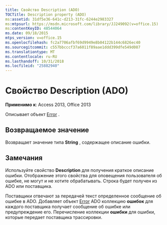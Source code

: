 ```yaml
---
title: Свойство Description (ADO)
TOCTitle: Description property (ADO)
ms:assetid: 31df5e36-641c-d213-31fc-6244e2983327
ms:mtpsurl: https://msdn.microsoft.com/library/JJ249092(v=office.15)
ms:contentKeyID: 48544064
ms.date: 09/18/2015
mtps_version: v=office.15
ms.openlocfilehash: fc2a7706afbf69d9949e8b04122b144c6826ec40
ms.sourcegitcommit: c557bbcccf37a6011f89aae1ddd399dfe549d087
ms.translationtype: MT
ms.contentlocale: ru-RU
ms.lasthandoff: 10/31/2018
ms.locfileid: "25882940"
---
```

# <a name="description-property-ado"></a>Свойство Description (ADO)


**Применимо к**: Access 2013, Office 2013

Описывает объект [Error](error-object-ado.md) .

## <a name="return-value"></a>Возвращаемое значение

Возвращает значение типа **String** , содержащее описание ошибки.

## <a name="remarks"></a>Замечания

Используйте свойство **Description** для получения краткое описание ошибки. Отображение этого свойства для оповещения пользователя об ошибке, не могут и не хотите обрабатывать. Строка будет получен из ADO или поставщика.

Поставщики отвечают за передачей текст определенное сообщение об ошибке в ADO. Добавляет объект [Error](error-object-ado.md) ADO коллекцию **ошибок** для каждого поставщика получает сообщение об ошибке или предупреждение его. Перечисление коллекции **ошибки** для ошибки, которые передает поставщика трассировки.

